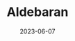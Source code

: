 ---
cc-type: star
title: "Aldebaran"
constellation: Taurus
date: 2023-06-07
hashtag: "aldebaran"
tags:
  - alpha
  - star
  - Taurus
---